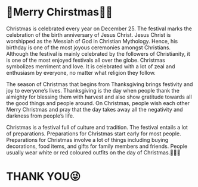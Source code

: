 <h1>🎄Merry Chirstmas🎅🏻</h1>
Christmas is celebrated every year on December 25. The festival marks the celebration of the birth anniversary of Jesus Christ. Jesus Christ is worshipped as the Messiah of God in Christian Mythology. Hence, his birthday is one of the most joyous ceremonies amongst Christians. Although the festival is mainly celebrated by the followers of Christianity, it is one of the most enjoyed festivals all over the globe. Christmas symbolizes merriment and love. It is celebrated with a lot of zeal and enthusiasm by everyone, no matter what religion they follow. 


The season of Christmas that begins from Thanksgiving brings festivity and joy to everyone’s lives. Thanksgiving is the day when people thank the almighty for blessing them with harvest and also show gratitude towards all the good things and people around. On Christmas, people wish each other Merry Christmas and pray that the day takes away all the negativity and darkness from people’s life. 


Christmas is a festival full of culture and tradition. The festival entails a lot of preparations. Preparations for Christmas start early for most people. Preparations for Christmas involve a lot of things including buying decorations, food items, and gifts for family members and friends. People usually wear white or red coloured outfits on the day of Christmas.🎄🎄🎄 

<h1>THANK YOU😜</h1>
